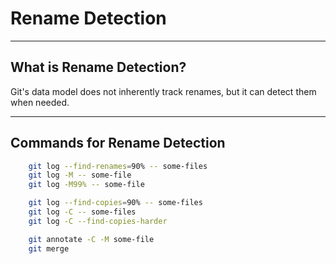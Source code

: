 # Rename Detection

---

## What is Rename Detection?

Git's data model does not inherently track renames, but it can detect them when needed.

---

## Commands for Rename Detection

```bash
    git log --find-renames=90% -- some-files
    git log -M -- some-file
    git log -M99% -- some-file

    git log --find-copies=90% -- some-files
    git log -C -- some-files
    git log -C --find-copies-harder

    git annotate -C -M some-file
    git merge
```


